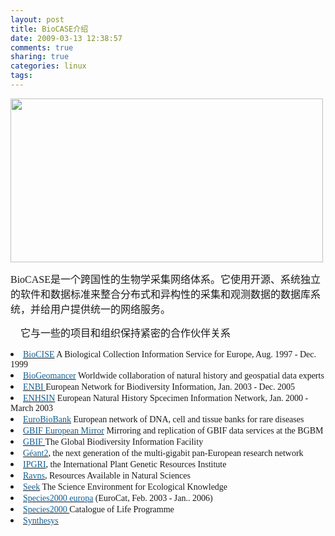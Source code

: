 ```yaml
---
layout: post
title: BioCASE介绍
date: 2009-03-13 12:38:57
comments: true
sharing: true
categories: linux
tags: 
---
```


<p>
<font size="3"><font face="Times New Roman"></font></font>
</p>
<p>
<font size="3"><font face="Times New Roman"><font face="times new roman,times"><img src="/Blogs/image.axd?picture=2009%2f3%2fvtheme17.jpg" alt="" width="500" height="262" /></font></font></font>
</p>
<p>
<font size="3"><font face="Times New Roman"><font face="times new roman,times">BioCASE</font></font><span style="font-size: 12pt; font-family: 宋体"><font face="times new roman,times">是一个跨国性的生物学采集网络体系。它使用开源、系统独立的软件和数据标准来整合分布式和异构性的采集和观测数据的数据库系统，并给用户提供统一的网络服务。</font></span></font> 
</p>
<p>
<span style="font-size: 12pt; font-family: 宋体"></span><font face="times new roman,times"><span style="font-size: 12pt; font-family: 宋体">&nbsp;&nbsp;&nbsp; 它与一些的项目和组织保持紧密的合作伙伴关系</span><span style="font-size: 12pt; font-family: 'Times New Roman','serif'"></span></font> 
</p>
<p style="margin: 0cm 0cm 0pt" class="MsoNormal">
<span style="font-size: 12pt; font-family: 宋体"><font face="times new roman,times"></font></span>
</p>
<p>
<font face="times new roman,times"></font><span style="font-size: 12pt; font-family: 宋体">
<li><a href="http://www.bgbm.org/biocise/"><font face="times new roman,times" color="#135e93">BioCISE</font></a><font face="times new roman,times"> A Biological Collection Information Service for Europe, Aug. 1997 - Dec. 1999 </font></li>
<li><a href="http://www.biogeomancer.org/"><font face="times new roman,times" color="#135e93">BioGeomancer</font></a><font face="times new roman,times"> Worldwide collaboration of natural history and geospatial data experts </font></li>
<li><a href="http://www.enbi.info/"><font face="times new roman,times" color="#135e93">ENBI </font></a><font face="times new roman,times">European Network for Biodiversity Information, Jan. 2003 - Dec. 2005 </font></li>
<li><a href="http://www.bgbm.org/BioDivInf/projects/ENHSIN/"><font face="times new roman,times" color="#135e93">ENHSIN</font></a><font face="times new roman,times"> European Natural History Spcecimen Information Network, Jan. 2000 - March 2003 </font></li>
<li><a href="http://www.eurobiobank.org/"><font face="times new roman,times" color="#135e93">EuroBioBank</font></a><font face="times new roman,times"> European network of DNA, cell and tissue banks for rare diseases </font></li>
<li><a href="http://www.bgbm.org/biodivinf/projects/GBIF-Mirror/default.htm"><font face="times new roman,times" color="#135e93">GBIF European Mirror</font></a><font face="times new roman,times"> Mirroring and replication of GBIF data services at the BGBM </font></li>
<li><a href="http://www.gbif.org/"><font face="times new roman,times" color="#135e93">GBIF&nbsp;</font></a><font face="times new roman,times">The Global Biodiversity Information Facility </font></li>
<li><a href="http://www.geant2.net/"><font face="times new roman,times" color="#135e93">G&eacute;ant2</font></a><font face="times new roman,times">, the next generation of the multi-gigabit pan-European research network </font></li>
<li><a href="http://www.ipgri.cgiar.org/"><font face="times new roman,times" color="#135e93">IPGRI</font></a><font face="times new roman,times">, the International Plant Genetic Resources Institute </font></li>
<li><a href="http://hangingtogether.org/?p=101"><font face="times new roman,times" color="#135e93">Ravns</font></a><font face="times new roman,times">, Resources Available in Natural Sciences </font></li>
<li><a href="http://seek.ecoinformatics.org/"><font face="times new roman,times" color="#135e93">Seek</font></a><font face="times new roman,times"> The Science Environment for Ecological Knowledge </font></li>
<li><a href="http://sp2000europa.org/"><font face="times new roman,times" color="#135e93">Species2000 europa</font></a><font face="times new roman,times"> (EuroCat, Feb. 2003 - Jan.. 2006) </font></li>
<li><a href="http://www.species2000.org/"><font face="times new roman,times" color="#135e93">Species2000&nbsp;</font></a><font face="times new roman,times">Catalogue of Life Programme </font></li>
<li><a href="http://www.synthesys.info/"><font face="times new roman,times" color="#135e93">Synthesys</font></a><font face="times new roman,times"> </font></li></span>
</p>
